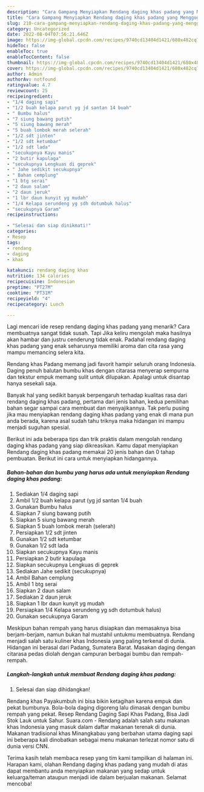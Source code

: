 ```yaml
---
description: "Cara Gampang Menyiapkan Rendang daging khas padang yang Menggugah Selera "
title: "Cara Gampang Menyiapkan Rendang daging khas padang yang Menggugah Selera "
slug: 210-cara-gampang-menyiapkan-rendang-daging-khas-padang-yang-menggugah-selera
category: Uncategorized
date: 2022-08-04T07:56:21.646Z
image: https://img-global.cpcdn.com/recipes/9740cd13404d1421/680x482cq70/rendang-daging-khas-padang-foto-resep-utama.jpg
hideToc: false
enableToc: true
enableTocContent: false
thumbnail: https://img-global.cpcdn.com/recipes/9740cd13404d1421/680x482cq70/rendang-daging-khas-padang-foto-resep-utama.jpg
cover: https://img-global.cpcdn.com/recipes/9740cd13404d1421/680x482cq70/rendang-daging-khas-padang-foto-resep-utama.jpg
author: Admin
authorAv: notfound
ratingvalue: 4.7
reviewcount: 25
recipeingredient:
- "1/4 daging sapi"
- "1/2 buah kelapa parut yg jd santan 14 buah"
- " Bumbu halus"
- "7 siung bawang putih"
- "5 siung bawang merah"
- "5 buah lombok merah selerah"
- "1/2 sdt jinten"
- "1/2 sdt ketumbar"
- "1/2 sdt lada"
- "secukupnya Kayu manis"
- "2 butir kapulaga"
- "secukupnya Lengkuas di geprek"
- " Jahe sedikit secukupnya"
- " Bahan cemplung"
- "1 btg serai"
- "2 daun salam"
- "2 daun jeruk"
- "1 lbr daun kunyit yg mudah"
- "1/4 Kelapa serundeng yg sdh dotumbuk halus"
- "secukupnya Garam"
recipeinstructions:

- "Selesai dan siap dinikmati!"
categories:
- Resep
tags:
- rendang
- daging
- khas

katakunci: rendang daging khas 
nutrition: 134 calories
recipecuisine: Indonesian
preptime: "PT27M"
cooktime: "PT31M"
recipeyield: "4"
recipecategory: Lunch

---
```



Lagi mencari ide resep rendang daging khas padang yang menarik? Cara membuatnya sangat tidak susah. Tapi Jika keliru mengolah maka hasilnya akan hambar dan justru cenderung tidak enak. Padahal rendang daging khas padang yang enak seharusnya memiliki aroma dan cita rasa yang mampu memancing selera kita.


Rendang khas Padang memang jadi favorit hampir seluruh orang Indonesia. Daging penuh balutan bumbu khas dengan citarasa menyerap sempurna dan tekstur empuk memang sulit untuk dilupakan. Apalagi untuk disantap hanya sesekali saja.

Banyak hal yang sedikit banyak berpengaruh terhadap kualitas rasa dari rendang daging khas padang, pertama dari jenis bahan, kedua pemilihan bahan segar sampai cara membuat dan menyajikannya. Tak perlu pusing jika mau menyiapkan rendang daging khas padang yang enak di mana pun anda berada, karena asal sudah tahu triknya maka hidangan ini mampu menjadi suguhan spesial.


Berikut ini ada beberapa tips dan trik praktis dalam mengolah rendang daging khas padang yang siap dikreasikan. Kamu dapat menyiapkan Rendang daging khas padang memakai 20 jenis bahan dan 0 tahap pembuatan. Berikut ini cara untuk menyiapkan hidangannya.

<!--inarticleads1-->

##### Bahan-bahan dan bumbu yang harus ada untuk menyiapkan Rendang daging khas padang:

1. Sediakan 1/4 daging sapi
1. Ambil 1/2 buah kelapa parut (yg jd santan 1/4 buah
1. Gunakan  Bumbu halus
1. Siapkan 7 siung bawang putih
1. Siapkan 5 siung bawang merah
1. Siapkan 5 buah lombok merah (selerah)
1. Persiapkan 1/2 sdt jinten
1. Gunakan 1/2 sdt ketumbar
1. Gunakan 1/2 sdt lada
1. Siapkan secukupnya Kayu manis
1. Persiapkan 2 butir kapulaga
1. Siapkan secukupnya Lengkuas di geprek
1. Sediakan  Jahe sedikit (secukupnya)
1. Ambil  Bahan cemplung
1. Ambil 1 btg serai
1. Siapkan 2 daun salam
1. Sediakan 2 daun jeruk
1. Siapkan 1 lbr daun kunyit yg mudah
1. Persiapkan 1/4 Kelapa serundeng yg sdh dotumbuk halus)
1. Gunakan secukupnya Garam


Meskipun bahan rempah yang harus disiapkan dan memasaknya bisa berjam-berjam, namun bukan hal mustahil untukmu membuatnya. Rendang menjadi salah satu kuliner khas Indonesia yang paling terkenal di dunia. Hidangan ini berasal dari Padang, Sumatera Barat. Masakan daging dengan citarasa pedas diolah dengan campuran berbagai bumbu dan rempah-rempah. 

<!--inarticleads2-->

##### Langkah-langkah untuk membuat Rendang daging khas padang:


1. Selesai dan siap dihidangkan!

Rendang khas Payakumbuh ini bisa bikin ketagihan karena empuk dan pekat bumbunya. Bola-bola daging digoreng lalu dimasak dengan bumbu rempah yang pekat. Resep Rendang Daging Sapi Khas Padang, Bisa Jadi Stok Lauk untuk Sahur. Suara.com - Rendang adalah salah satu makanan khas Indonesia yang masuk dalam daftar makanan terenak di dunia. Makanan tradisional khas Minangkabau yang berbahan utama daging sapi ini beberapa kali dinobatkan sebagai menu makanan terlezat nomor satu di dunia versi CNN. 

Terima kasih telah membaca resep yang tim kami tampilkan di halaman ini. Harapan kami, olahan Rendang daging khas padang yang mudah di atas dapat membantu anda menyiapkan makanan yang sedap untuk keluarga/teman ataupun menjadi ide dalam berjualan makanan. Selamat mencoba!
